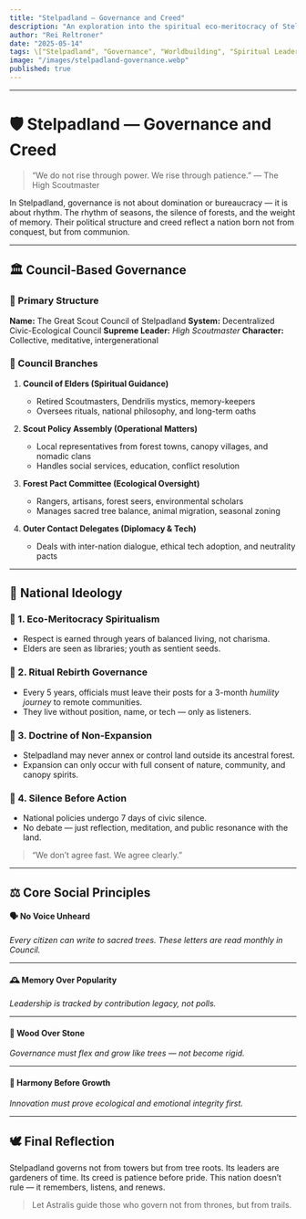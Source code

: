 ```yaml
---
title: "Stelpadland — Governance and Creed"
description: "An exploration into the spiritual eco-meritocracy of Stelpadland — where leadership grows from the soil, not from ambition."
author: "Rei Reltroner"
date: "2025-05-14"
tags: \["Stelpadland", "Governance", "Worldbuilding", "Spiritual Leadership", "Eco-Meritocracy"]
image: "/images/stelpadland-governance.webp"
published: true
---
```


---

# 🛡️ Stelpadland — Governance and Creed

> “We do not rise through power. We rise through patience.” — The High Scoutmaster

In Stelpadland, governance is not about domination or bureaucracy — it is about rhythm. The rhythm of seasons, the silence of forests, and the weight of memory. Their political structure and creed reflect a nation born not from conquest, but from communion.

---

## 🏛️ Council-Based Governance

### 📜 Primary Structure

**Name:** The Great Scout Council of Stelpadland
**System:** Decentralized Civic-Ecological Council
**Supreme Leader:** *High Scoutmaster*
**Character:** Collective, meditative, intergenerational

### 🔹 Council Branches

1. **Council of Elders (Spiritual Guidance)**

   * Retired Scoutmasters, Dendrilis mystics, memory-keepers
   * Oversees rituals, national philosophy, and long-term oaths

2. **Scout Policy Assembly (Operational Matters)**

   * Local representatives from forest towns, canopy villages, and nomadic clans
   * Handles social services, education, conflict resolution

3. **Forest Pact Committee (Ecological Oversight)**

   * Rangers, artisans, forest seers, environmental scholars
   * Manages sacred tree balance, animal migration, seasonal zoning

4. **Outer Contact Delegates (Diplomacy & Tech)**

   * Deals with inter-nation dialogue, ethical tech adoption, and neutrality pacts

---

## 🔺 National Ideology

### 🌲 1. Eco-Meritocracy Spiritualism

* Respect is earned through years of balanced living, not charisma.
* Elders are seen as libraries; youth as sentient seeds.

### 🔄 2. Ritual Rebirth Governance

* Every 5 years, officials must leave their posts for a 3-month *humility journey* to remote communities.
* They live without position, name, or tech — only as listeners.

### 🚫 3. Doctrine of Non-Expansion

* Stelpadland may never annex or control land outside its ancestral forest.
* Expansion can only occur with full consent of nature, community, and canopy spirits.

### 🧘 4. Silence Before Action

* National policies undergo 7 days of civic silence.
* No debate — just reflection, meditation, and public resonance with the land.

> “We don’t agree fast. We agree clearly.”

---

## ⚖️ Core Social Principles

#### 🗣️ **No Voice Unheard**

*Every citizen can write to sacred trees. These letters are read monthly in Council.*

---

#### 🕰️ **Memory Over Popularity**

*Leadership is tracked by contribution legacy, not polls.*

---

#### 🌳 **Wood Over Stone**

*Governance must flex and grow like trees — not become rigid.*

---

#### 🌱 **Harmony Before Growth**

*Innovation must prove ecological and emotional integrity first.*

---

## 🕊️ Final Reflection

Stelpadland governs not from towers but from tree roots.
Its leaders are gardeners of time. Its creed is patience before pride.
This nation doesn’t rule — it remembers, listens, and renews.

> Let Astralis guide those who govern not from thrones, but from trails.
